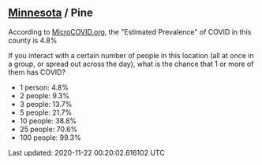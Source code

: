 
## [Minnesota](/united-states/minnesota) / Pine

According to [MicroCOVID.org](http://microcovid.org),
the "Estimated Prevalence" of COVID in this county is 4.8%

If you interact with a certain number of people in this location
(all at once in a group, or spread out across the day), what is the chance that
1 or more of them has COVID?

- 1 person: 4.8%
- 2 people: 9.3%
- 3 people: 13.7%
- 5 people: 21.7%
- 10 people: 38.8%
- 25 people: 70.6%
- 100 people: 99.3%

Last updated: 2020-11-22 00:20:02.616102 UTC
